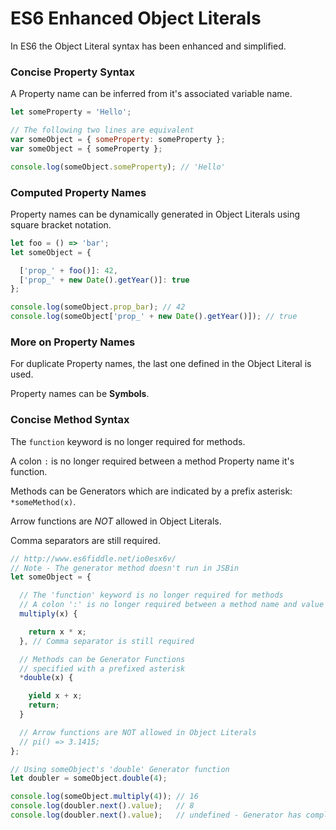 # ES6 Enhanced Object Literals

In ES6 the Object Literal syntax has been enhanced and simplified.


### Concise Property Syntax

A Property name can be inferred from it's associated variable name.

```js
let someProperty = 'Hello';

// The following two lines are equivalent
var someObject = { someProperty: someProperty };
var someObject = { someProperty };

console.log(someObject.someProperty); // 'Hello'
```


### Computed Property Names

Property names can be dynamically generated in Object Literals using square bracket notation.

```js
let foo = () => 'bar';
let someObject = {

  ['prop_' + foo()]: 42,
  ['prop_' + new Date().getYear()]: true
};

console.log(someObject.prop_bar); // 42
console.log(someObject['prop_' + new Date().getYear()]); // true
```


### More on Property Names

For duplicate Property names, the last one defined in the Object Literal is used.

Property names can be **Symbols**.


### Concise Method Syntax

The `function` keyword is no longer required for methods.

A colon `:` is no longer required between a method Property name it's function.

Methods can be Generators which are indicated by a prefix asterisk: `*someMethod(x)`.

Arrow functions are *NOT* allowed in Object Literals.

Comma separators are still required.

```js
// http://www.es6fiddle.net/io0esx6v/
// Note - The generator method doesn't run in JSBin
let someObject = {

  // The 'function' keyword is no longer required for methods
  // A colon ':' is no longer required between a method name and value
  multiply(x) {

    return x * x;
  }, // Comma separator is still required

  // Methods can be Generator Functions
  // specified with a prefixed asterisk
  *double(x) {

    yield x + x;
    return;
  }

  // Arrow functions are NOT allowed in Object Literals
  // pi() => 3.1415;
};

// Using someObject's 'double' Generator function
let doubler = someObject.double(4);

console.log(someObject.multiply(4)); // 16
console.log(doubler.next().value);   // 8
console.log(doubler.next().value);   // undefined - Generator has completed
```
